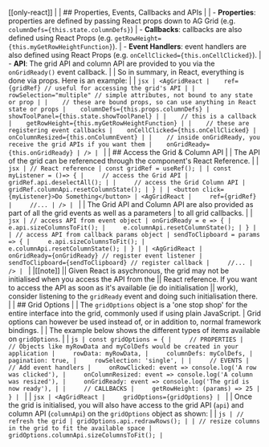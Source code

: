 [[only-react]]
|
| ## Properties, Events, Callbacks and APIs
|
| - **Properties**: properties are defined by passing React props down to AG Grid (e.g. `columnDefs={this.state.columnDefs}`)
| - **Callbacks**: callbacks are also defined using React Props (e.g. `getRowHeight={this.myGetRowHeightFunction}`).
| - **Event Handlers**: event handlers are also defined using React Props (e.g. `onCellClicked={this.onCellClicked}`).
| - **API**: The grid API and column API are provided to you via the `onGridReady()` event callback.
|
| So in summary, in React, everything is done via props. Here is an example:
|
| ```jsx
| <AgGridReact
|    ref={gridRef} // useful for accessing the grid's API
|
|    rowSelection="multiple" // simple attributes, not bound to any state or prop
|
|    // these are bound props, so can use anything in React state or props
|    columnDefs={this.props.columnDefs}
|    showToolPanel={this.state.showToolPanel}
|
|    // this is a callback
|    getRowHeight={this.myGetRowHeightFunction}
|
|    // these are registering event callbacks
|    onCellClicked={this.onCellClicked}
|    onColumnResized={this.onColumnEvent}
|
|    // inside onGridReady, you receive the grid APIs if you want them
|    onGridReady={this.onGridReady}
| />
| ```
|
| ## Access the Grid & Column API
|
| The API of the grid can be referenced through the component's React Reference.
|
| ```jsx
| // React reference
| const gridRef = useRef();
|
| const myListener = ()=> {
|     // access the Grid API
|     gridRef.api.deselectAll();
|
|     // access the Grid Column API
|     gridRef.columnApi.resetColumnState();
| }
|
| <button click={myListener}>Do Something</button>
| <AgGridReact
|     ref={gridRef}
|     //...
| />
| ```
|
| The Grid API and Column API are also provided as part of all the grid events as well as a parameters
| to all grid callbacks.
|
| ```jsx
| // access API from event object
| onGridReady = e => {
|     e.api.sizeColumnsToFit();
|     e.columnApi.resetColumnState();
| }
|
| // access API from callback params object
| sendToClipboard = params => {
|     e.api.sizeColumnsToFit();
|     e.columnApi.resetColumnState();
| }
|
| <AgGridReact
|     onGridReady={onGridReady} // register event listener
|     sendToClipboard={sendToClipboard} // register callback
|     //...
| />
| ```
|
|[[note]]
|| Given React is asychronous, the grid may not be initialised when you access the API from the
|| React reference. If you want to access the API as soon as it's available (ie do initialisation
|| work), consider listening to the `gridReady` event and doing such initialisation there.
|
| ## Grid Options
|
| The `gridOptions` object is a 'one stop shop' for the entire interface into the grid, commonly used if using plain JavaScript.
| Grid options can however be used instead of, or in addition to, normal framework bindings.
|
| The example below shows the different types of items available on `gridOptions`.
|
| ```js
| const gridOptions = {
|     // PROPERTIES
|     // Objects like myRowData and myColDefs would be created in your application
|     rowData: myRowData,
|     columnDefs: myColDefs,
|     pagination: true,
|     rowSelection: 'single',
|
|     // EVENTS
|     // Add event handlers
|     onRowClicked: event => console.log('A row was clicked'),
|     onColumnResized: event => console.log('A column was resized'),
|     onGridReady: event => console.log('The grid is now ready'),
|
|     // CALLBACKS
|     getRowHeight: (params) => 25
| }
| ```
|
| ```jsx
| <AgGridReact
|     gridOptions={gridOptions}
| ```
|
| Once the grid is initialised, you will also have access to the grid API (`api`) and column API (`columnApi`) on the `gridOptions` object as shown:
|
| ```js
| // refresh the grid
| gridOptions.api.redrawRows();
|
| // resize columns in the grid to fit the available space
| gridOptions.columnApi.sizeColumnsToFit();
| ```
